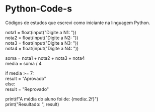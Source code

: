 # Python-Code-s

Códigos de estudos que escrevi como iniciante na linguagem Python.

nota1 = float(input("Digite a N1: ")) <br/>
nota2 = float(input("Digite a N2: ")) <br/>
nota3 = float(input("Digite a N3: ")) <br/>
nota4 = float(input("Digite a N4: ")) <br/>

soma = nota1 + nota2 + nota3 + nota4 <br/>
media = soma / 4 <br/>

if media >= 7: <br/>
    result = "Aprovado" <br/>
else: <br/>
    result = "Reprovado" <br/>


print(f"A média do aluno foi de: {media:.2f}") <br/>
print("Resultado: ", result) <br/>
